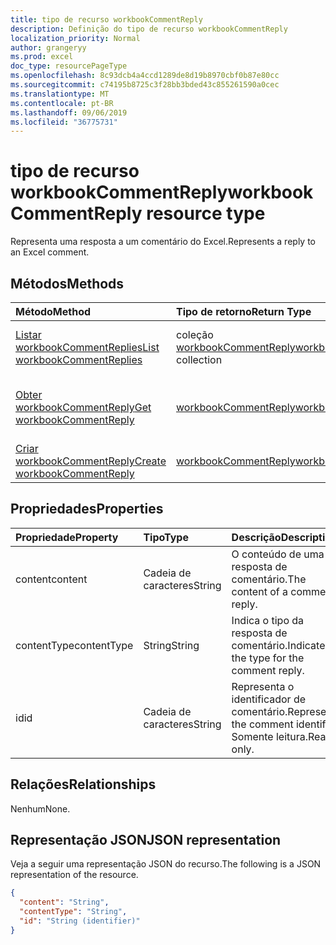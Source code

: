 ```yaml
---
title: tipo de recurso workbookCommentReply
description: Definição do tipo de recurso workbookCommentReply
localization_priority: Normal
author: grangeryy
ms.prod: excel
doc_type: resourcePageType
ms.openlocfilehash: 8c93dcb4a4ccd1289de8d19b8970cbf0b87e80cc
ms.sourcegitcommit: c74195b8725c3f28bb3bded43c855261590a0cec
ms.translationtype: MT
ms.contentlocale: pt-BR
ms.lasthandoff: 09/06/2019
ms.locfileid: "36775731"
---
```

# <a name="workbookcommentreply-resource-type"></a><span data-ttu-id="979c6-103">tipo de recurso workbookCommentReply</span><span class="sxs-lookup"><span data-stu-id="979c6-103">workbookCommentReply resource type</span></span>

<span data-ttu-id="979c6-104">Representa uma resposta a um comentário do Excel.</span><span class="sxs-lookup"><span data-stu-id="979c6-104">Represents a reply to an Excel comment.</span></span>

## <a name="methods"></a><span data-ttu-id="979c6-105">Métodos</span><span class="sxs-lookup"><span data-stu-id="979c6-105">Methods</span></span>

| <span data-ttu-id="979c6-106">Método</span><span class="sxs-lookup"><span data-stu-id="979c6-106">Method</span></span>       | <span data-ttu-id="979c6-107">Tipo de retorno</span><span class="sxs-lookup"><span data-stu-id="979c6-107">Return Type</span></span> | <span data-ttu-id="979c6-108">Descrição</span><span class="sxs-lookup"><span data-stu-id="979c6-108">Description</span></span> |
|:-------------|:------------|:------------|
| [<span data-ttu-id="979c6-109">Listar workbookCommentReplies</span><span class="sxs-lookup"><span data-stu-id="979c6-109">List workbookCommentReplies</span></span>](../api/workbookcomment-list-replies.md) | <span data-ttu-id="979c6-110">coleção [workbookCommentReply](workbookcommentreply.md)</span><span class="sxs-lookup"><span data-stu-id="979c6-110">[workbookCommentReply](workbookcommentreply.md) collection</span></span> | <span data-ttu-id="979c6-111">Recupere uma lista de objetos workbookcommentreply.</span><span class="sxs-lookup"><span data-stu-id="979c6-111">Retrieve a list of workbookcommentreply objects.</span></span> |
| [<span data-ttu-id="979c6-112">Obter workbookCommentReply</span><span class="sxs-lookup"><span data-stu-id="979c6-112">Get workbookCommentReply</span></span>](../api/workbookcommentreply-get.md) | [<span data-ttu-id="979c6-113">workbookCommentReply</span><span class="sxs-lookup"><span data-stu-id="979c6-113">workbookCommentReply</span></span>](workbookcommentreply.md) | <span data-ttu-id="979c6-114">Leia as propriedades e os relacionamentos do objeto workbookCommentReply.</span><span class="sxs-lookup"><span data-stu-id="979c6-114">Read properties and relationships of workbookCommentReply object.</span></span> |
| [<span data-ttu-id="979c6-115">Criar workbookCommentReply</span><span class="sxs-lookup"><span data-stu-id="979c6-115">Create workbookCommentReply</span></span>](../api/workbookcomment-post-replies.md) | [<span data-ttu-id="979c6-116">workbookCommentReply</span><span class="sxs-lookup"><span data-stu-id="979c6-116">workbookCommentReply</span></span>](workbookcommentreply.md) | <span data-ttu-id="979c6-117">Criar um novo workbookCommentReply.</span><span class="sxs-lookup"><span data-stu-id="979c6-117">Create a new workbookCommentReply.</span></span> |
## <a name="properties"></a><span data-ttu-id="979c6-118">Propriedades</span><span class="sxs-lookup"><span data-stu-id="979c6-118">Properties</span></span>

| <span data-ttu-id="979c6-119">Propriedade</span><span class="sxs-lookup"><span data-stu-id="979c6-119">Property</span></span>     | <span data-ttu-id="979c6-120">Tipo</span><span class="sxs-lookup"><span data-stu-id="979c6-120">Type</span></span>        | <span data-ttu-id="979c6-121">Descrição</span><span class="sxs-lookup"><span data-stu-id="979c6-121">Description</span></span> |
|:-------------|:------------|:------------|
|<span data-ttu-id="979c6-122">content</span><span class="sxs-lookup"><span data-stu-id="979c6-122">content</span></span>|<span data-ttu-id="979c6-123">Cadeia de caracteres</span><span class="sxs-lookup"><span data-stu-id="979c6-123">String</span></span>|<span data-ttu-id="979c6-124">O conteúdo de uma resposta de comentário.</span><span class="sxs-lookup"><span data-stu-id="979c6-124">The content of a comment reply.</span></span>|
|<span data-ttu-id="979c6-125">contentType</span><span class="sxs-lookup"><span data-stu-id="979c6-125">contentType</span></span>|<span data-ttu-id="979c6-126">String</span><span class="sxs-lookup"><span data-stu-id="979c6-126">String</span></span>|<span data-ttu-id="979c6-127">Indica o tipo da resposta de comentário.</span><span class="sxs-lookup"><span data-stu-id="979c6-127">Indicates the type for the comment reply.</span></span>|
|<span data-ttu-id="979c6-128">id</span><span class="sxs-lookup"><span data-stu-id="979c6-128">id</span></span>|<span data-ttu-id="979c6-129">Cadeia de caracteres</span><span class="sxs-lookup"><span data-stu-id="979c6-129">String</span></span>|<span data-ttu-id="979c6-130">Representa o identificador de comentário.</span><span class="sxs-lookup"><span data-stu-id="979c6-130">Represents the comment identifier.</span></span> <span data-ttu-id="979c6-131">Somente leitura.</span><span class="sxs-lookup"><span data-stu-id="979c6-131">Read-only.</span></span>|


## <a name="relationships"></a><span data-ttu-id="979c6-132">Relações</span><span class="sxs-lookup"><span data-stu-id="979c6-132">Relationships</span></span>

<span data-ttu-id="979c6-133">Nenhum</span><span class="sxs-lookup"><span data-stu-id="979c6-133">None.</span></span>

## <a name="json-representation"></a><span data-ttu-id="979c6-134">Representação JSON</span><span class="sxs-lookup"><span data-stu-id="979c6-134">JSON representation</span></span>

<span data-ttu-id="979c6-135">Veja a seguir uma representação JSON do recurso.</span><span class="sxs-lookup"><span data-stu-id="979c6-135">The following is a JSON representation of the resource.</span></span>

<!-- {
  "blockType": "resource",
  "optionalProperties": [

  ],
  "@odata.type": "microsoft.graph.workbookCommentReply",
  "baseType": "",
  "keyProperty": "id"
}-->

```json
{
  "content": "String",
  "contentType": "String",
  "id": "String (identifier)"
}
```

<!-- uuid: 16cd6b66-4b1a-43a1-adaf-3a886856ed98
2019-02-04 14:57:30 UTC -->
<!-- {
  "type": "#page.annotation",
  "description": "workbookCommentReply resource",
  "keywords": "",
  "section": "documentation",
  "tocPath": ""
}-->
